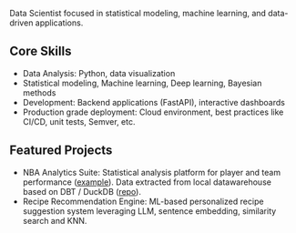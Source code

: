 Data Scientist focused in statistical modeling, machine learning, and data-driven applications.

## Core Skills

- Data Analysis: Python, data visualization
- Statistical modeling, Machine learning, Deep learning, Bayesian methods
- Development: Backend applications (FastAPI), interactive dashboards
- Production grade deployment: Cloud environment, best practices like CI/CD, unit tests, Semver, etc.

## Featured Projects

- NBA Analytics Suite: Statistical analysis platform for player and team performance ([example](https://pdgarden.github.io/nba-stats-eda/eda_nba_players_accuracy_evolution.html)). Data extracted from local datawarehouse based on DBT / DuckDB ([repo](https://github.com/pdgarden/nba-stats)). 
- Recipe Recommendation Engine: ML-based personalized recipe suggestion system leveraging LLM, sentence embedding, similarity search and KNN.
